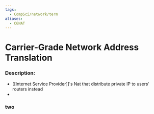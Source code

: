 ```yaml
---
tags:
  - CompSci/network/term
aliases:
  - CGNAT
---
```

# Carrier-Grade Network Address Translation
### Description:
- [[Internet Service Provider]]'s Nat that distribute private IP to users' routers instead
- 
### two